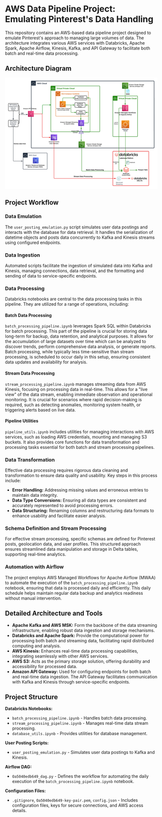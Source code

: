 # AWS Data Pipeline Project: Emulating Pinterest's Data Handling

This repository contains an AWS-based data pipeline project designed to emulate Pinterest's approach to managing large volumes of data. The architecture integrates various AWS services with Databricks, Apache Spark, Apache Airflow, Kinesis, Kafka, and API Gateway to facilitate both batch and real-time data processing.

## Architecture Diagram

![Processing Pipeline](images/CloudPinterestPipeline.png)

## Project Workflow

### Data Emulation

The `user_posting_emulation.py` script simulates user data postings and interacts with the database for data retrieval. It handles the serialization of datetime objects and posts data concurrently to Kafka and Kinesis streams using configured endpoints.

### Data Ingestion

Automated scripts facilitate the ingestion of simulated data into Kafka and Kinesis, managing connections, data retrieval, and the formatting and sending of data to service-specific endpoints.

### Data Processing

Databricks notebooks are central to the data processing tasks in this pipeline. They are utilized for a range of operations, including:


#### Batch Data Processing

`batch_processing_pipeline.ipynb` leverages Spark SQL within Databricks for batch processing. This part of the pipeline is crucial for storing data long-term for backup, data retention, and analytical purposes. It allows for the accumulation of large datasets over time which can be analyzed to discover trends, perform comprehensive data analysis, or generate reports. Batch processing, while typically less time-sensitive than stream processing, is scheduled to occur daily in this setup, ensuring consistent data updates and availability for analysis.


#### Stream Data Processing

`stream_processing_pipeline.ipynb` manages streaming data from AWS Kinesis, focusing on processing data in real-time. This allows for a "live view" of the data stream, enabling immediate observation and operational monitoring. It is crucial for scenarios where rapid decision-making is required, such as detecting anomalies, monitoring system health, or triggering alerts based on live data. 

#### Pipeline Utilities

`pipeline_utils.ipynb` includes utilities for managing interactions with AWS services, such as loading AWS credentials, mounting and managing S3 buckets. It also provides core functions for data transformation and processing tasks essential for both batch and stream processing pipelines.


### Data Transformation

Effective data processing requires rigorous data cleaning and transformation to ensure data quality and usability. Key steps in this process include:

- **Error Handling:** Addressing missing values and erroneous entries to maintain data integrity.
- **Data Type Conversions:** Ensuring all data types are consistent and accurately represented to avoid processing errors.
- **Data Structuring:** Renaming columns and restructuring data formats to enhance usability and facilitate easier analysis.


### Schema Definition and Stream Processing

For effective stream processing, specific schemas are defined for Pinterest posts, geolocation data, and user profiles. This structured approach ensures streamlined data manipulation and storage in Delta tables, supporting real-time analytics.

### Automation with Airflow

The project employs AWS Managed Workflows for Apache Airflow (MWAA) to automate the execution of the `batch_processing_pipeline.ipynb` notebook, ensuring that data is processed daily and efficiently. This daily schedule helps maintain regular data backup and analytics readiness without manual intervention.

## Detailed Architecture and Tools
- **Apache Kafka and AWS MSK:** Form the backbone of the data streaming infrastructure, enabling robust data ingestion and storage mechanisms.
- **Databricks and Apache Spark:** Provide the computational power for processing both batch and streaming data, facilitating rapid distributed computing and analysis.
- **AWS Kinesis:** Enhances real-time data processing capabilities, integrating seamlessly with other AWS services.
- **AWS S3:** Acts as the primary storage solution, offering durability and accessibility for processed data.
- **Amazon API Gateway:** Used for configuring endpoints for both batch and real-time data ingestion. The API Gateway facilitates communication with Kafka and Kinesis through service-specific endpoints.


## Project Structure

**Databricks Notebooks:**
- `batch_processing_pipeline.ipynb` - Handles batch data processing.
- `stream_processing_pipeline.ipynb` - Manages real-time data stream processing.
- `database_utils.ipynb` - Provides utilities for database management.

**User Posting Scripts:**
- `user_posting_emulation.py` - Simulates user data postings to Kafka and Kinesis.

**Airflow DAG:**
- `Oa5040edb649_dag.py` - Defines the workflow for automating the daily execution of the `batch_processing_pipeline.ipynb` notebook.

**Configuration Files:**
- `.gitignore`, `Oa5040edb649-key-pair.pem`, `config.json` - Includes configuration files, keys for secure connections, and AWS access details.
